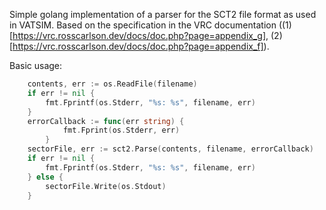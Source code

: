 
Simple golang implementation of a parser for the SCT2 file format as used
in VATSIM.  Based on the specification in the VRC documentation
((1)[https://vrc.rosscarlson.dev/docs/doc.php?page=appendix_g],
(2)[https://vrc.rosscarlson.dev/docs/doc.php?page=appendix_f]).

Basic usage:
```go
	contents, err := os.ReadFile(filename)
	if err != nil {
		fmt.Fprintf(os.Stderr, "%s: %s", filename, err)
	}
	errorCallback := func(err string) {
			fmt.Fprint(os.Stderr, err)
		}
	sectorFile, err := sct2.Parse(contents, filename, errorCallback)
	if err != nil {
		fmt.Fprintf(os.Stderr, "%s: %s", filename, err)
	} else {
		sectorFile.Write(os.Stdout)
	}
```

